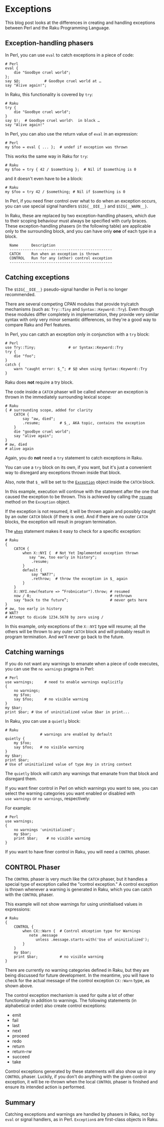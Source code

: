 # Exceptions
This blog post looks at the differences in creating and handling exceptions between Perl and the Raku Programming Language.

## Exception-handling phasers
In Perl, you can use `eval` to catch exceptions in a piece of code:
```
# Perl
eval {
    die "Goodbye cruel world";
};
say $@;           # Goodbye cruel world at …
say "Alive again!";
```
In Raku, this functionality is covered by `try`:
```
# Raku
try {
    die "Goodbye cruel world";
}
say $!;  # Goodbye cruel world␤  in block …
say "Alive again!"
```
In Perl, you can also use the return value of `eval` in an expression:
```
# Perl
my $foo = eval { ... };  # undef if exception was thrown
```
This works the same way in Raku for `try`:
```
# Raku
my $foo = try { 42 / $something };  # Nil if $something is 0
```
and it doesn't even have to be a block:
```
# Raku
my $foo = try 42 / $something; # Nil if $something is 0
```
In Perl, if you need finer control over what to do when an exception occurs, you can use special signal handlers `$SIG{__DIE__}` and `$SIG{__WARN__}`.

In Raku, these are replaced by two exception-handling phasers, which due to their scoping behaviour must always be specified with curly braces. These exception-handling phasers (in the following table) are applicable only to the surrounding block, and you can have only **one** of each type in a block.
```
  Name      Description
  -----------------------------------------------
  CATCH     Run when an exception is thrown
  CONTROL   Run for any (other) control exception
  -----------------------------------------------
```

## Catching exceptions
The `$SIG{__DIE__}` pseudo-signal handler in Perl is no longer recommended.

There are several competing CPAN modules that provide try/catch mechanisms (such as: `Try::Tiny` and `Syntax::Keyword::Try`). Even though these modules differ completely in implementation, they provide very similar syntax with only very minor semantic differences, so they're a good way to compare Raku and Perl features.

In Perl, you can catch an exception only in conjunction with a `try` block:
```
# Perl
use Try::Tiny;               # or Syntax::Keyword::Try
try {
    die "foo";
}
catch {
    warn "caught error: $_”; # $@ when using Syntax::Keyword::Try
}
```
Raku does **not** require a try block.

The code inside a `CATCH` phaser will be called *whenever* an exception is thrown in the immediately surrounding lexical scope:
```
# Raku
{ # surrounding scope, added for clarity
    CATCH {
        say "aw, died";
        .resume;         # $_, AKA topic, contains the exception
    }
    die "goodbye cruel world";
    say "alive again";
}
# aw, died
# alive again
```
Again, you do **not** need a `try` statement to catch exceptions in Raku.

You can use a `try` block on its own, if you want, but it's just a convenient way to disregard any exceptions thrown inside that block.

Also, note that `$_` will be set to the [`Exception`](https://docs.raku.org/type/Exception) object inside the `CATCH` block.

In this example, execution will continue with the statement after the one that caused the exception to be thrown. This is achieved by calling the [`resume`](https://docs.raku.org/type/Exception#method_resume) method on the `Exception` object.

If the exception is not resumed, it will be thrown again and possibly caught by an outer `CATCH` block (if there is one). And if there are no outer `CATCH` blocks, the exception will result in program termination.

The [`when`](https://docs.raku.org/language/control#when) statement makes it easy to check for a specific exception:
```
# Raku
{
    CATCH {
        when X::NYI {  # Not Yet Implemented exception thrown
           say "aw, too early in history";
            .resume;
        }
        default {
            say "WAT?";
            .rethrow;  # throw the exception in $_ again
        }
    }
    X::NYI.new(feature => “Frobnicator").throw; # resumed
    now / 0;                                    # rethrown
    say "back to the future”;                   # never gets here
}
# aw, too early in history
# WAT?
# Attempt to divide 1234.5678 by zero using /
```
In this example, only exceptions of the `X::NYI` type will resume; all the others will be thrown to any outer `CATCH` block and will probably result in program termination. And we'll never go back to the future.

## Catching warnings
If you do not want any warnings to emanate when a piece of code executes, you can use the `no warnings` pragma in Perl:
```
# Perl
use warnings;     # need to enable warnings explicitly
{
    no warnings;
    my $foo;
    say $foo;     # no visible warning
}
my $bar;
print $bar; # Use of uninitialized value $bar in print...
```
In Raku, you can use a `quietly` block:
```
# Raku
                # warnings are enabled by default
quietly {
    my $foo;
    say $foo;   # no visible warning
}
my $bar;
print $bar;
# Use of uninitialized value of type Any in string context
```
The `quietly` block will catch any warnings that emanate from that block and disregard them.

If you want finer control in Perl on which warnings you want to see, you can select the warning categories you want enabled or disabled with `use warnings` or `no warnings`, respectively:

For example:
```
# Perl
use warnings;
{
    no warnings 'uninitialized';
    my $bar;
    print $bar;    # no visible warning
}
```
If you want to have finer control in Raku, you will need a `CONTROL` phaser.

## CONTROL Phaser
The `CONTROL` phaser is very much like the `CATCH` phaser, but it handles a special type of exception called the "control exception." A control exception is thrown whenever a warning is generated in Raku, which you can catch with the `CONTROL` phaser.

This example will not show warnings for using uninitialised values in expressions:
```
# Raku
{
    CONTROL {
        when CX::Warn {  # Control eXception type for Warnings
           note .message
              unless .message.starts-with('Use of uninitialized');
        }
    }
    my $bar;
    print $bar;          # no visible warning
}
```
There are currently no warning categories defined in Raku, but they are being discussed for future development. In the meantime, you will have to check for the actual message of the control exception `CX::Warn` type, as shown above.

The control exception mechanism is used for quite a lot of other functionality in addition to warnings. The following statements (in alphabetical order) also create control exceptions:

- emit
- fail
- last
- next
- proceed
- redo
- return
- return-rw
- succeed
- take

Control exceptions generated by these statements will also show up in any `CONTROL` phaser. Luckily, if you don't do anything with the given control exception, it will be re-thrown when the local `CONTROL` phaser is finished and ensure its intended action is performed.

## Summary
Catching exceptions and warnings are handled by phasers in Raku, not by `eval` or signal handlers, as in Perl. `Exception`s are first-class objects in Raku.
